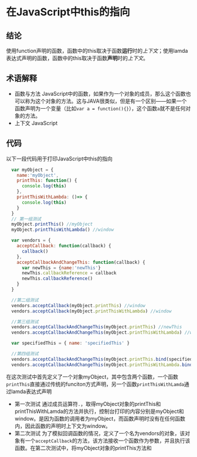 # 在JavaScript中this的指向
## 结论
使用function声明的函数，函数中的this取决于函数**运行**时的*上下文*；使用lamda表达式声明的函数，函数中的this取决于函数**声明**时的*上下文*。
## 术语解释
* 函数与方法
JavaScript中的函数，如果作为一个对象的成员，那么这个函数也可以称为这个对象的方法。这与JAVA很类似，但是有一个区别——如果一个函数声明为一个变量（比如`var a = function(){}`），这个函数`a`就不是任何对象的方法。
* 上下文
JavaScript
## 代码
以下一段代码用于打印JavaScript中this的指向
```javascript
  var myObject = {
    name:'myObject',
    printThis: function() {
      console.log(this)
    },
    printThisWithLambda: ()=> {
      console.log(this)
    }
  }
  // 第一组测试
  myObject.printThis() //myObject
  myObject.printThisWithLambda() //window

  var vendors = {
    acceptCallback: function(callback) {
      callback()
    },
    acceptCallbackAndChangeThis: function(callback) {
      var newThis = {name:'newThis'}
      newThis.callbackReference = callback
      newThis.callbackReference()
    }
  }

  //第二组测试
  vendors.acceptCallback(myObject.printThis) //window
  vendors.acceptCallback(myObject.printThisWithLambda) //window

  //第三组测试
  vendors.acceptCallbackAndChangeThis(myObject.printThis) //newThis
  vendors.acceptCallbackAndChangeThis(myObject.printThisWithLambda) //window

  var specifiedThis = { name: 'specifiedThis' }

  //第四组测试
  vendors.acceptCallbackAndChangeThis(myObject.printThis.bind(specifiedThis)) //specifiedThis
  vendors.acceptCallbackAndChangeThis(myObject.printThisWithLambda.bind(specifiedThis)) //window

```
在这次测试中首先定义了一个对象myObject，其中包含两个函数，一个函数`printThis`直接通过传统的funciton方式声明，另一个函数`printThisWithLamda`通过lamda表达式声明
* 第一次测试
通过成员运算符`.`，取得myObject对象的printThis和printThisWithLamda的方法并执行，控制台打印的内容分别是myObject和window。是因为函数的调用者为myObject，而函数声明时没有在任何函数内，因此函数的声明时上下文为window。
* 第二次测试
为了模拟回调函数的情况，定义了一个名为vendors的对象，该对象有一个`acceptCallback`的方法，该方法接收一个函数作为参数，并且执行该函数。在第二次测试中，将myObject对象的printThis方法和
